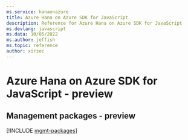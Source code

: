```yaml
---
ms.service: hanaonazure
title: Azure Hana on Azure SDK for JavaScript
description: Reference for Azure Hana on Azure SDK for JavaScript
ms.devlang: javascript
ms.data: 10/05/2022
ms.author: jeffish
ms.topic: reference
author: xirzec
---
```

# Azure Hana on Azure SDK for JavaScript - preview

## Management packages - preview
[!INCLUDE [mgmt-packages](hana-on-azure-mgmt-index.md)]